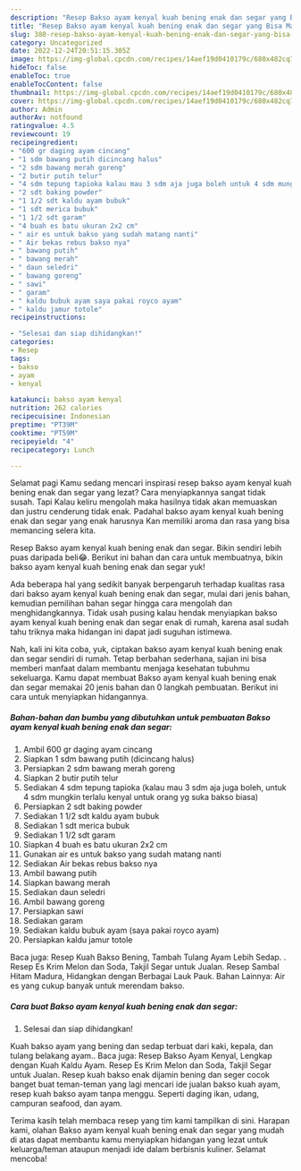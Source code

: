 ```yaml
---
description: "Resep Bakso ayam kenyal kuah bening enak dan segar yang Bisa Manjain Lidah, Buat Buka Puasa Menggugah Selera"
title: "Resep Bakso ayam kenyal kuah bening enak dan segar yang Bisa Manjain Lidah, Buat Buka Puasa Menggugah Selera"
slug: 380-resep-bakso-ayam-kenyal-kuah-bening-enak-dan-segar-yang-bisa-manjain-lidah-buat-buka-puasa-menggugah-selera
category: Uncategorized
date: 2022-12-24T20:51:15.305Z
image: https://img-global.cpcdn.com/recipes/14aef19d0410179c/680x482cq70/bakso-ayam-kenyal-kuah-bening-enak-dan-segar-foto-resep-utama.jpg
hideToc: false
enableToc: true
enableTocContent: false
thumbnail: https://img-global.cpcdn.com/recipes/14aef19d0410179c/680x482cq70/bakso-ayam-kenyal-kuah-bening-enak-dan-segar-foto-resep-utama.jpg
cover: https://img-global.cpcdn.com/recipes/14aef19d0410179c/680x482cq70/bakso-ayam-kenyal-kuah-bening-enak-dan-segar-foto-resep-utama.jpg
author: Admin
authorAv: notfound
ratingvalue: 4.5
reviewcount: 19
recipeingredient:
- "600 gr daging ayam cincang"
- "1 sdm bawang putih dicincang halus"
- "2 sdm bawang merah goreng"
- "2 butir putih telur"
- "4 sdm tepung tapioka kalau mau 3 sdm aja juga boleh untuk 4 sdm mungkin terlalu kenyal untuk orang yg suka bakso biasa"
- "2 sdt baking powder"
- "1 1/2 sdt kaldu ayam bubuk"
- "1 sdt merica bubuk"
- "1 1/2 sdt garam"
- "4 buah es batu ukuran 2x2 cm"
- " air es untuk bakso yang sudah matang nanti"
- " Air bekas rebus bakso nya"
- " bawang putih"
- " bawang merah"
- " daun seledri"
- " bawang goreng"
- " sawi"
- " garam"
- " kaldu bubuk ayam saya pakai royco ayam"
- " kaldu jamur totole"
recipeinstructions:

- "Selesai dan siap dihidangkan!"
categories:
- Resep
tags:
- bakso
- ayam
- kenyal

katakunci: bakso ayam kenyal 
nutrition: 262 calories
recipecuisine: Indonesian
preptime: "PT39M"
cooktime: "PT59M"
recipeyield: "4"
recipecategory: Lunch

---
```



Selamat pagi Kamu sedang mencari inspirasi resep bakso ayam kenyal kuah bening enak dan segar yang lezat? Cara menyiapkannya sangat tidak susah. Tapi Kalau keliru mengolah maka hasilnya tidak akan memuaskan dan justru cenderung tidak enak. Padahal bakso ayam kenyal kuah bening enak dan segar yang enak harusnya Kan memiliki aroma dan rasa yang bisa memancing selera kita.


Resep Bakso ayam kenyal kuah bening enak dan segar. Bikin sendiri lebih puas daripada beli😂. Berikut ini bahan dan cara untuk membuatnya, bikin bakso ayam kenyal kuah bening enak dan segar yuk!

Ada beberapa hal yang sedikit banyak berpengaruh terhadap kualitas rasa dari bakso ayam kenyal kuah bening enak dan segar, mulai dari jenis bahan, kemudian pemilihan bahan segar hingga cara mengolah dan menghidangkannya. Tidak usah pusing kalau hendak menyiapkan bakso ayam kenyal kuah bening enak dan segar enak di rumah, karena asal sudah tahu triknya maka hidangan ini dapat jadi suguhan istimewa.


Nah, kali ini kita coba, yuk, ciptakan bakso ayam kenyal kuah bening enak dan segar sendiri di rumah. Tetap berbahan sederhana, sajian ini bisa memberi manfaat dalam membantu menjaga kesehatan tubuhmu sekeluarga. Kamu dapat membuat Bakso ayam kenyal kuah bening enak dan segar memakai 20 jenis bahan dan 0 langkah pembuatan. Berikut ini cara untuk menyiapkan hidangannya.

<!--inarticleads1-->

##### Bahan-bahan dan bumbu yang dibutuhkan untuk pembuatan Bakso ayam kenyal kuah bening enak dan segar:

1. Ambil 600 gr daging ayam cincang
1. Siapkan 1 sdm bawang putih (dicincang halus)
1. Persiapkan 2 sdm bawang merah goreng
1. Siapkan 2 butir putih telur
1. Sediakan 4 sdm tepung tapioka (kalau mau 3 sdm aja juga boleh, untuk 4 sdm mungkin terlalu kenyal untuk orang yg suka bakso biasa)
1. Persiapkan 2 sdt baking powder
1. Sediakan 1 1/2 sdt kaldu ayam bubuk
1. Sediakan 1 sdt merica bubuk
1. Sediakan 1 1/2 sdt garam
1. Siapkan 4 buah es batu ukuran 2x2 cm
1. Gunakan  air es untuk bakso yang sudah matang nanti
1. Sediakan  Air bekas rebus bakso nya
1. Ambil  bawang putih
1. Siapkan  bawang merah
1. Sediakan  daun seledri
1. Ambil  bawang goreng
1. Persiapkan  sawi
1. Sediakan  garam
1. Sediakan  kaldu bubuk ayam (saya pakai royco ayam)
1. Persiapkan  kaldu jamur totole


Baca juga: Resep Kuah Bakso Bening, Tambah Tulang Ayam Lebih Sedap. . Resep Es Krim Melon dan Soda, Takjil Segar untuk Jualan. Resep Sambal Hitam Madura, Hidangkan dengan Berbagai Lauk Pauk. Bahan Lainnya: Air es yang cukup banyak untuk merendam bakso. 

<!--inarticleads2-->

##### Cara buat Bakso ayam kenyal kuah bening enak dan segar:


1. Selesai dan siap dihidangkan!

Kuah bakso ayam yang bening dan sedap terbuat dari kaki, kepala, dan tulang belakang ayam.. Baca juga: Resep Bakso Ayam Kenyal, Lengkap dengan Kuah Kaldu Ayam. Resep Es Krim Melon dan Soda, Takjil Segar untuk Jualan. Resep kuah bakso enak dijamin bening dan seger cocok banget buat teman-teman yang lagi mencari ide jualan bakso kuah ayam, resep kuah bakso ayam tanpa menggu. Seperti daging ikan, udang, campuran seafood, dan ayam. 

Terima kasih telah membaca resep yang tim kami tampilkan di sini. Harapan kami, olahan Bakso ayam kenyal kuah bening enak dan segar yang mudah di atas dapat membantu kamu menyiapkan hidangan yang lezat untuk keluarga/teman ataupun menjadi ide dalam berbisnis kuliner. Selamat mencoba!
